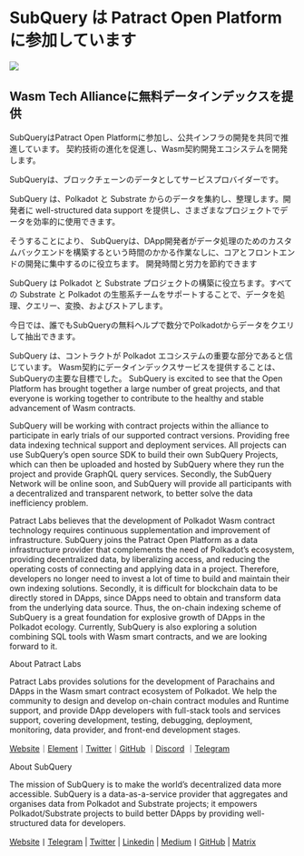 # SubQuery は Patract Open Platform に参加しています

![](https://miro.medium.com/max/1400/0*0inUQ8U1g9auTjfU)

## **Wasm Tech Allianceに無料データインデックスを提供**

SubQueryはPatract Open Platformに参加し、公共インフラの開発を共同で推進しています。 契約技術の進化を促進し、Wasm契約開発エコシステムを開発します。

SubQueryは、ブロックチェーンのデータとしてサービスプロバイダーです。

SubQuery は、Polkadot と Substrate からのデータを集約し、整理します。開発者に well-structured data support を提供し、さまざまなプロジェクトでデータを効率的に使用できます。

そうすることにより、 SubQueryは、DApp開発者がデータ処理のためのカスタムバックエンドを構築するという時間のかかる作業なしに、コアとフロントエンドの開発に集中するのに役立ちます。 開発時間と労力を節約できます

SubQuery は Polkadot と Substrate プロジェクトの構築に役立ちます。すべての Substrate と Polkadot の生態系チームをサポートすることで、データを処理、クエリー、変換、およびストアします。

今日では、誰でもSubQueryの無料ヘルプで数分でPolkadotからデータをクエリして抽出できます。

SubQuery は、コントラクトが Polkadot エコシステムの重要な部分であると信じています。 Wasm契約にデータインデックスサービスを提供することは、SubQueryの主要な目標でした。 SubQuery is excited to see that the Open Platform has brought together a large number of great projects, and that everyone is working together to contribute to the healthy and stable advancement of Wasm contracts.

SubQuery will be working with contract projects within the alliance to participate in early trials of our supported contract versions. Providing free data indexing technical support and deployment services. All projects can use SubQuery’s open source SDK to build their own SubQuery Projects, which can then be uploaded and hosted by SubQuery where they run the project and provide GraphQL query services. Secondly, the SubQuery Network will be online soon, and SubQuery will provide all participants with a decentralized and transparent network, to better solve the data inefficiency problem.

Patract Labs believes that the development of Polkadot Wasm contract technology requires continuous supplementation and improvement of infrastructure. SubQuery joins the Patract Open Platform as a data infrastructure provider that complements the need of Polkadot’s ecosystem, providing decentralized data, by liberalizing access, and reducing the operating costs of connecting and applying data in a project. Therefore, developers no longer need to invest a lot of time to build and maintain their own indexing solutions. Secondly, it is difficult for blockchain data to be directly stored in DApps, since DApps need to obtain and transform data from the underlying data source. Thus, the on-chain indexing scheme of SubQuery is a great foundation for explosive growth of DApps in the Polkadot ecology. Currently, SubQuery is also exploring a solution combining SQL tools with Wasm smart contracts, and we are looking forward to it.

About Patract Labs

Patract Labs provides solutions for the development of Parachains and DApps in the Wasm smart contract ecosystem of Polkadot. We help the community to design and develop on-chain contract modules and Runtime support, and provide DApp developers with full-stack tools and services support, covering development, testing, debugging, deployment, monitoring, data provider, and front-end development stages.

[Website](https://patract.io/)｜[Element](https://app.element.io/#/room/#PatractLabsDev:matrix.org)｜[Twitter](https://twitter.com/PatractLabs)｜[GitHub](https://github.com/patractlabs) ｜[Discord](https://discord.gg/yMRMqcAb24) ｜[Telegram](https://t.me/patract)

About SubQuery

The mission of SubQuery is to make the world’s decentralized data more accessible. SubQuery is a data-as-a-service provider that aggregates and organises data from Polkadot and Substrate projects; it empowers Polkadot/Substrate projects to build better DApps by providing well-structured data for developers.

[Website](https://www.subquery.network/)丨[Telegram](https://t.me/subquerynetwork) | [Twitter](https://twitter.com/subquerynetwork) | [Linkedin](https://www.linkedin.com/company/subquery) | [Medium](https://subquery.medium.com/)丨[GitHub](https://github.com/subquery/subql) | [Matrix](https://matrix.to/#/#subquery:matrix.org)